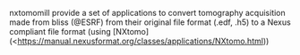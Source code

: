 nxtomomill provide a set of applications to convert tomography acquisition made from bliss (@ESRF) from their original file format (.edf, .h5) to a Nexus compliant file format (using [NXtomo](<https://manual.nexusformat.org/classes/applications/NXtomo.html))
